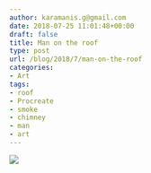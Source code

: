 ```yaml
---
author: karamanis.g@gmail.com
date: 2018-07-25 11:01:48+00:00
draft: false
title: Man on the roof
type: post
url: /blog/2018/7/man-on-the-roof
categories:
- Art
tags:
- roof
- Procreate
- smoke
- chimney
- man
- art
---
```


![](/images/2018-07-25-20187man-on-the-roof/IMG_0267.JPG)

